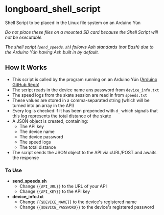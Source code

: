 # longboard_shell_script
Shell Script to be placed in the Linux file system on an Arduino Yún

*Do not place these files on a mounted SD card because the Shell Script will not be executable.*

*The shell script (`send_speeds.sh`) follows Ash standards (not Bash) due to the Arduino Yún having Ash built in by default.*

## How It Works
- This script is called by the program running on an Arduino Yún ([Arduino GitHub Repo](https://github.com/CharlesPeterMcCarthy/longboard_arduino))
- The script reads in the device name ans password from `device_info.txt`
- The speed logs from the skate session are read in from `speeds.txt`
- These values are stored in a comma-separated string (which will be turned into an array in the API)
- Every log is checked if it has been prepended with `d_` which signals that this log represents the total distance of the skate
- A JSON object is created, containing:
  - The API key
  - The device name
  - The device password
  - The speed logs
  - The total distance
- The script sends the JSON object to the API via cURL/POST and awaits the response

### To Use
- **send_speeds.sh**
  - Change `{{API_URL}}` to the URL of your API
  - Change `{{API_KEY}}` to the API key
- **device_info.txt**
  - Change `{{$DEVICE_NAME}}` to the device's registered name
  - Change `{{$DEVICE_PASSWORD}}` to the device's registered password
